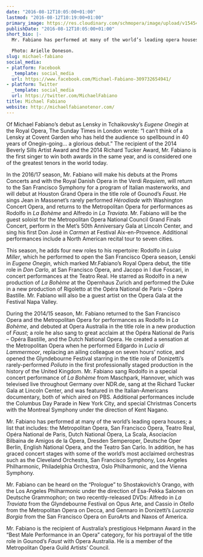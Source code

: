 ```yaml
---
date: "2016-08-12T10:05:00+01:00"
lastmod: "2016-08-12T10:19:00+01:00"
primary_image: https://res.cloudinary.com/schmopera/image/upload/v1545409169/media/webhook-uploads/1470993381877/2016-08-07---MichaelFabiano_Arielle-Doneson.jpg.jpg
publishDate: "2016-08-12T10:05:00+01:00"
short_bio: |-
  Mr. Fabiano has performed at many of the world’s leading opera houses; a list that includes: the Metropolitan Opera, San Francisco Opera, Teatro Real, Opéra National de Paris, Dutch National Opera, La Scala, Asociacíon Bilbaina de Amigos de la Ópera, Dresden Semperoper, Deutsche Oper Berlin, English National Opera, and the Teatro San Carlo. In addition, he has graced concert stages with some of the world’s most acclaimed orchestras such as the Cleveland Orchestra, San Francisco Symphony, Los Angeles Philharmonic, Philadelphia Orchestra, Oslo Philharmonic, and the Vienna Symphony.

  Photo: Arielle Doneson.
slug: michael-fabiano
social_media:
- platform: Facebook
  _template: social_media
  url: https://www.facebook.com/Michael-Fabiano-309732654941/
- platform: Twitter
  _template: social_media
  url: https://twitter.com/MichaelFabiano
title: Michael Fabiano
website: http://michaelfabianotenor.com/
---
```


Of Michael Fabiano’s debut as Lensky in Tchaikovsky’s *Eugene Onegin* at the Royal Opera, The Sunday Times in London wrote: “I can’t think of a Lensky at Covent Garden who has held the audience so spellbound in 40 years of Onegin-going… a glorious debut.” The recipient of the 2014 Beverly Sills Artist Award and the 2014 Richard Tucker Award, Mr. Fabiano is the first singer to win both awards in the same year, and is considered one of the greatest tenors in the world today.

In the 2016/17 season, Mr. Fabiano will make his debuts at the Proms Concerts and with the Royal Danish Opera in the Verdi *Requiem*, will return to the San Francisco Symphony for a program of Italian masterworks, and will debut at Houston Grand Opera in the title role of Gounod’s *Faust*. He sings Jean in Massenet’s rarely performed *Hérodiade* with Washington Concert Opera, and returns to the Metropolitan Opera for performances as Rodolfo in *La Bohème* and Alfredo in *La Traviata*.  Mr. Fabiano will be the guest soloist for the Metropolitan Opera National Council Grand Finals Concert, perform in the Met’s 50th Anniversary Gala at Lincoln Center, and sing his first Don José in *Carmen* at Festival Aix-en-Provence. Additional performances include a North American recital tour to seven cities.

This season, he adds four new roles to his repertoire: Rodolfo in *Luisa Miller*, which he performed to open the San Francisco Opera season, Lenski in *Eugene Onegin*, which marked Mr.Fabiano’s Royal Opera debut, the title role in *Don Carlo*, at San Francisco Opera, and Jacopo in I due Foscari, in concert performances at the Teatro Real. He starred as Rodolfo in a new production of *La Bohème* at the Opernhaus Zurich and performed the Duke in a new production of Rigoletto at the Opéra National de Paris – Opéra Bastille. Mr. Fabiano will also be a guest artist on the Opera Gala at the Festival Napa Valley.

During the 2014/15 season, Mr. Fabiano returned to the San Francisco Opera and the Metropolitan Opera for performances as Rodolfo in *La Bohème*, and debuted at Opera Australia in the title role in a new production of *Faust*; a role he also sang to great acclaim at the Opéra National de Paris – Opéra Bastille, and the Dutch National Opera. He created a sensation at the Metropolitan Opera when he performed Edgardo in *Lucia di Lammermoor*, replacing an ailing colleague on seven hours’ notice, and opened the Glyndebourne Festival starring in the title role of Donizetti’s rarely-performed *Poliuto* in the first professionally staged production in the history of the United Kingdom. Mr. Fabiano sang Rodolfo in a special concert performance of *La Bohème* from Maschpark, Hannover, which was televised live throughout Germany over NDR.de, sang at the Richard Tucker Gala at Lincoln Center, and was featured in the Italian-Americans documentary, both of which aired on PBS. Additional performances include the Columbus Day Parade in New York City, and special Christmas Concerts with the Montreal Symphony under the direction of Kent Nagano.

Mr. Fabiano has performed at many of the world’s leading opera houses; a list that includes: the Metropolitan Opera, San Francisco Opera, Teatro Real, Opéra National de Paris, Dutch National Opera, La Scala, Asociacíon Bilbaina de Amigos de la Ópera, Dresden Semperoper, Deutsche Oper Berlin, English National Opera, and the Teatro San Carlo. In addition, he has graced concert stages with some of the world’s most acclaimed orchestras such as the Cleveland Orchestra, San Francisco Symphony, Los Angeles Philharmonic, Philadelphia Orchestra, Oslo Philharmonic, and the Vienna Symphony.

Mr. Fabiano can be heard on the “Prologue” to Shostakovich’s Orango, with the Los Angeles Philharmonic under the direction of Esa-Pekka Salonen on Deutsche Grammophon; on two recently-released DVDs: Alfredo in *La Traviata* from the Glyndebourne Festival on Opus Arte, and Cassio in *Otello* from the Metropolitan Opera on Decca, and Gennaro in Donizetti’s *Lucrezia Borgia* from the San Francisco Opera on EuroArts and Naxos of America.

Mr. Fabiano is the recipient of Australia’s prestigious Helpmann Award in the “Best Male Performance in an Opera” category, for his portrayal of the title role in Gounod’s *Faust* with Opera Australia. He is a member of the Metropolitan Opera Guild Artists’ Council.
